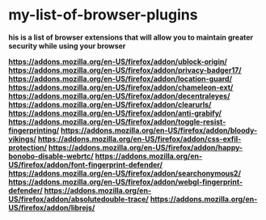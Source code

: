 # my-list-of-browser-plugins
**his is a list of browser extensions that will allow you to maintain greater security while using your browser**

**https://addons.mozilla.org/en-US/firefox/addon/ublock-origin/
https://addons.mozilla.org/en-US/firefox/addon/privacy-badger17/
https://addons.mozilla.org/en-US/firefox/addon/location-guard/
https://addons.mozilla.org/en-US/firefox/addon/chameleon-ext/
https://addons.mozilla.org/en-US/firefox/addon/decentraleyes/
https://addons.mozilla.org/en-US/firefox/addon/clearurls/
https://addons.mozilla.org/en-US/firefox/addon/anti-grabify/
https://addons.mozilla.org/en-US/firefox/addon/toggle-resist-fingerprinting/
https://addons.mozilla.org/en-US/firefox/addon/bloody-vikings/
https://addons.mozilla.org/en-US/firefox/addon/css-exfil-protection/
https://addons.mozilla.org/en-US/firefox/addon/happy-bonobo-disable-webrtc/
https://addons.mozilla.org/en-US/firefox/addon/font-fingerprint-defender/
https://addons.mozilla.org/en-US/firefox/addon/searchonymous2/
https://addons.mozilla.org/en-US/firefox/addon/webgl-fingerprint-defender/
https://addons.mozilla.org/en-US/firefox/addon/absolutedouble-trace/
https://addons.mozilla.org/en-US/firefox/addon/librejs/**
